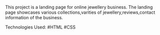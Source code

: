 This project is a landing page for online jewellery business. The landing page showcases various collections,varities of jewellery,reviews,contact information of the business.

Technologies Used: #HTML #CSS 
